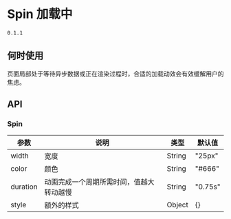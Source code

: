# Spin 加载中
`0.1.1`

## 何时使用
页面局部处于等待异步数据或正在渲染过程时，合适的加载动效会有效缓解用户的焦虑。

## API
### Spin
| 参数 | 说明 | 类型 | 默认值 |
| --- | --- | --- | --- |
| width | 宽度 | String | "25px" |
| color | 颜色 | String | "#666" |
| duration | 动画完成一个周期所需时间，值越大转动越慢 | String | "0.75s" |
| style | 额外的样式 | Object | {} |
